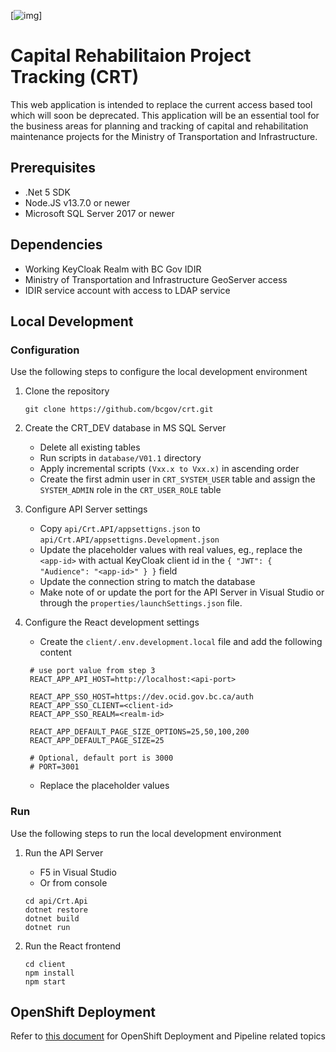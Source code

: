 [![img](https://img.shields.io/badge/Lifecycle-Experimental-339999)]

# Capital Rehabilitaion Project Tracking (CRT)

This web application is intended to replace the current access based tool which will soon be deprecated. This application will be an essential tool for the business areas for planning and tracking of capital and rehabilitation maintenance projects for the Ministry of Transportation and Infrastructure.

## Prerequisites

- .Net 5 SDK
- Node.JS v13.7.0 or newer
- Microsoft SQL Server 2017 or newer

## Dependencies

- Working KeyCloak Realm with BC Gov IDIR
- Ministry of Transportation and Infrastructure GeoServer access
- IDIR service account with access to LDAP service

## Local Development

### Configuration

Use the following steps to configure the local development environment

1. Clone the repository

   ```
   git clone https://github.com/bcgov/crt.git
   ```

2. Create the CRT_DEV database in MS SQL Server

   - Delete all existing tables
   - Run scripts in `database/V01.1` directory
   - Apply incremental scripts `(Vxx.x to Vxx.x)` in ascending order
   - Create the first admin user in `CRT_SYSTEM_USER` table and assign the `SYSTEM_ADMIN` role in the `CRT_USER_ROLE` table

3. Configure API Server settings

   - Copy `api/Crt.API/appsettigns.json` to `api/Crt.API/appsettigns.Development.json`
   - Update the placeholder values with real values, eg., replace the `<app-id>` with actual KeyCloak client id in the `{ "JWT": { "Audience": "<app-id>" } }` field
   - Update the connection string to match the database
   - Make note of or update the port for the API Server in Visual Studio or through the `properties/launchSettings.json` file.

4. Configure the React development settings

   - Create the `client/.env.development.local` file and add the following content

   ```
    # use port value from step 3
    REACT_APP_API_HOST=http://localhost:<api-port>

    REACT_APP_SSO_HOST=https://dev.ocid.gov.bc.ca/auth
    REACT_APP_SSO_CLIENT=<client-id>
    REACT_APP_SSO_REALM=<realm-id>

    REACT_APP_DEFAULT_PAGE_SIZE_OPTIONS=25,50,100,200
    REACT_APP_DEFAULT_PAGE_SIZE=25

    # Optional, default port is 3000
    # PORT=3001
   ```

   - Replace the placeholder values

### Run

Use the following steps to run the local development environment

1. Run the API Server

   - F5 in Visual Studio
   - Or from console

   ```
   cd api/Crt.Api
   dotnet restore
   dotnet build
   dotnet run
   ```

2. Run the React frontend
   ```
   cd client
   npm install
   npm start
   ```

## OpenShift Deployment

Refer to [this document](openshift/README.md) for OpenShift Deployment and Pipeline related topics


